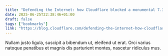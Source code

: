 ```yaml
---
title: "Defending the Internet: how Cloudflare blocked a monumental 7.3 Tbps DDoS attack"
date: 2025-06-25T22:38:46+01:00
draft: false
tags: ["bookmarks"]
link: "https://blog.cloudflare.com/defending-the-internet-how-cloudflare-blocked-a-monumental-7-3-tbps-ddos/" # Add a link field for bookmarks
---
```

Nullam justo ligula, suscipit a bibendum ut, eleifend ut erat. Orci varius natoque penatibus et magnis dis parturient montes, nascetur ridiculus mus. 
